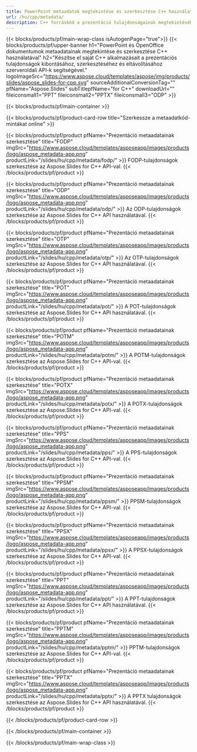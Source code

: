 ```yaml
---
title: PowerPoint metaadatok megtekintése és szerkesztése C++ használatával
url: /hu/cpp/metadata/
description: C++ forráskód a prezentáció tulajdonságainak megtekintéséhez és szerkesztéséhez
---
```


{{< blocks/products/pf/main-wrap-class isAutogenPage="true">}}
{{< blocks/products/pf/upper-banner h1="PowerPoint és OpenOffice dokumentumok metaadatainak megtekintése és szerkesztése C++ használatával" h2="Készítse el saját C++ alkalmazásait a prezentációs tulajdonságok kibontásához, szerkesztéséhez és eltávolításához szerveroldali API-k segítségével." logoImageSrc="https://www.aspose.cloud/templates/aspose/img/products/slides/aspose_slides-for-cpp.svg" sourceAdditionalConversionTag="" pfName="Aspose.Slides" subTitlepfName="for C++" downloadUrl="" fileiconsmall1="PPT" fileiconsmall2="PPTX" fileiconsmall3="ODP" >}}

{{< blocks/products/pf/main-container >}}

{{< blocks/products/pf/product-card-row title="Szerkessze a metaadatkód-mintákat online" >}}

{{< blocks/products/pf/product pfName="Prezentáció metaadatainak szerkesztése" title="FODP" imgSrc="https://www.aspose.cloud/templates/asposeapp/images/products/logo/aspose_metadata-app.png" productLink="/slides/hu/cpp/metadata/fodp/" >}}
FODP-tulajdonságok szerkesztése az Aspose.Slides for C++ API-val.
{{< /blocks/products/pf/product >}}

{{< blocks/products/pf/product pfName="Prezentáció metaadatainak szerkesztése" title="ODP" imgSrc="https://www.aspose.cloud/templates/asposeapp/images/products/logo/aspose_metadata-app.png" productLink="/slides/hu/cpp/metadata/odp/" >}}
Az ODP-tulajdonságok szerkesztése az Aspose.Slides for C++ API használatával.
{{< /blocks/products/pf/product >}}

{{< blocks/products/pf/product pfName="Prezentáció metaadatainak szerkesztése" title="OTP" imgSrc="https://www.aspose.cloud/templates/asposeapp/images/products/logo/aspose_metadata-app.png" productLink="/slides/hu/cpp/metadata/otp/" >}}
Az OTP-tulajdonságok szerkesztése az Aspose.Slides for C++ API használatával.
{{< /blocks/products/pf/product >}}

{{< blocks/products/pf/product pfName="Prezentáció metaadatainak szerkesztése" title="POT" imgSrc="https://www.aspose.cloud/templates/asposeapp/images/products/logo/aspose_metadata-app.png" productLink="/slides/hu/cpp/metadata/pot/" >}}
A POT-tulajdonságok szerkesztése az Aspose.Slides for C++ API használatával.
{{< /blocks/products/pf/product >}}

{{< blocks/products/pf/product pfName="Prezentáció metaadatainak szerkesztése" title="POTM" imgSrc="https://www.aspose.cloud/templates/asposeapp/images/products/logo/aspose_metadata-app.png" productLink="/slides/hu/cpp/metadata/potm/" >}}
A POTM-tulajdonságok szerkesztése az Aspose.Slides for C++ API-val.
{{< /blocks/products/pf/product >}}

{{< blocks/products/pf/product pfName="Prezentáció metaadatainak szerkesztése" title="POTX" imgSrc="https://www.aspose.cloud/templates/asposeapp/images/products/logo/aspose_metadata-app.png" productLink="/slides/hu/cpp/metadata/potx/" >}}
A POTX-tulajdonságok szerkesztése az Aspose.Slides for C++ API-val.
{{< /blocks/products/pf/product >}}

{{< blocks/products/pf/product pfName="Prezentáció metaadatainak szerkesztése" title="PPS" imgSrc="https://www.aspose.cloud/templates/asposeapp/images/products/logo/aspose_metadata-app.png" productLink="/slides/hu/cpp/metadata/pps/" >}}
A PPS-tulajdonságok szerkesztése az Aspose.Slides for C++ API-val.
{{< /blocks/products/pf/product >}}

{{< blocks/products/pf/product pfName="Prezentáció metaadatainak szerkesztése" title="PPSM" imgSrc="https://www.aspose.cloud/templates/asposeapp/images/products/logo/aspose_metadata-app.png" productLink="/slides/hu/cpp/metadata/ppsm/" >}}
PPSM-tulajdonságok szerkesztése az Aspose.Slides for C++ API-val.
{{< /blocks/products/pf/product >}}

{{< blocks/products/pf/product pfName="Prezentáció metaadatainak szerkesztése" title="PPSX" imgSrc="https://www.aspose.cloud/templates/asposeapp/images/products/logo/aspose_metadata-app.png" productLink="/slides/hu/cpp/metadata/ppsx/" >}}
A PPSX-tulajdonságok szerkesztése az Aspose.Slides for C++ API-val.
{{< /blocks/products/pf/product >}}

{{< blocks/products/pf/product pfName="Prezentáció metaadatainak szerkesztése" title="PPT" imgSrc="https://www.aspose.cloud/templates/asposeapp/images/products/logo/aspose_metadata-app.png" productLink="/slides/hu/cpp/metadata/ppt/" >}}
A PPT-tulajdonságok szerkesztése az Aspose.Slides for C++ API használatával.
{{< /blocks/products/pf/product >}}

{{< blocks/products/pf/product pfName="Prezentáció metaadatainak szerkesztése" title="PPTM" imgSrc="https://www.aspose.cloud/templates/asposeapp/images/products/logo/aspose_metadata-app.png" productLink="/slides/hu/cpp/metadata/pptm/" >}}
PPTM-tulajdonságok szerkesztése az Aspose.Slides for C++ API-val.
{{< /blocks/products/pf/product >}}

{{< blocks/products/pf/product pfName="Prezentáció metaadatainak szerkesztése" title="PPTX" imgSrc="https://www.aspose.cloud/templates/asposeapp/images/products/logo/aspose_metadata-app.png" productLink="/slides/hu/cpp/metadata/pptx/" >}}
A PPTX tulajdonságok szerkesztése az Aspose.Slides for C++ API használatával.
{{< /blocks/products/pf/product >}}



{{< /blocks/products/pf/product-card-row >}}

{{< /blocks/products/pf/main-container >}}
    
{{< /blocks/products/pf/main-wrap-class >}}